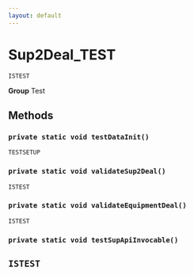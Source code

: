 ```yaml
---
layout: default
---
```

# Sup2Deal_TEST

`ISTEST`



**Group** Test

## Methods
### `private static void testDataInit()`

`TESTSETUP`
### `private static void validateSup2Deal()`

`ISTEST`
### `private static void validateEquipmentDeal()`

`ISTEST`
### `private static void testSupApiInvocable()`

`ISTEST`
---
